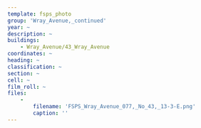 ```yaml
---
template: fsps_photo
group: 'Wray_Avenue,_continued'
year: ~
description: ~
buildings:
    - Wray_Avenue/43_Wray_Avenue
coordinates: ~
heading: ~
classification: ~
section: ~
cell: ~
film_roll: ~
files:
    -
        filename: 'FSPS_Wray_Avenue_077,_No_43,_13-3-E.png'
        caption: ''
---
```

